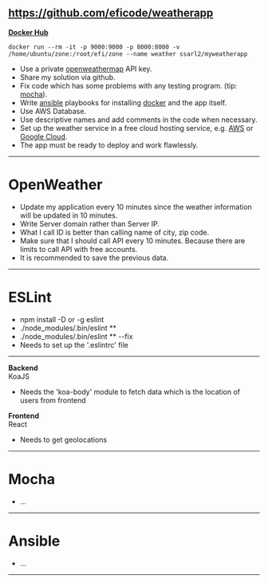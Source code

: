 ## https://github.com/eficode/weatherapp
**[Docker Hub](https://hub.docker.com/repository/docker/ssarl2/myweatherapp)**
```
docker run --rm -it -p 9000:9000 -p 8000:8000 -v /home/ubuntu/zone:/root/efi/zone --name weather ssarl2/myweatherapp
```

* Use a private [openweathermap](http://openweathermap.org/) API key.
* Share my solution via github.
* Fix code which has some problems with any testing program. (tip: [mocha](https://mochajs.org/)).
* Write [ansible](http://docs.ansible.com/ansible/intro.html) playbooks for installing [docker](https://www.docker.com/) and the app itself.
* Use AWS Database.
* Use descriptive names and add comments in the code when necessary.
* Set up the weather service in a free cloud hosting service, e.g. [AWS](https://aws.amazon.com/free/) or [Google Cloud](https://cloud.google.com/free/).
* The app must be ready to deploy and work flawlessly.

-------------------------------------------------------------------

# OpenWeather
* Update my application every 10 minutes since the weather information will be updated in 10 minutes.
* Write Server domain rather than Server IP.
* What I call ID is better than calling name of city, zip code.
* Make sure that I should call API every 10 minutes. Because there are limits to call API with free accounts.
* It is recommended to save the previous data.

--------------------------------------------------------------------

# ESLint
* npm install -D or -g eslint
* ./node_modules/.bin/eslint **
* ./node_modules/.bin/eslint ** --fix
* Needs to set up the '.eslintrc' file

--------------------------------------------------------------------

__Backend__<br>
KoaJS
* Needs the 'koa-body' module to fetch data which is the location of users from frontend

__Frontend__<br>
React
* Needs to get geolocations 

--------------------------------------------------------------------

# Mocha
* ...

-------------------------------------------------------------------

# Ansible
* ...

-------------------------------------------------------------------
